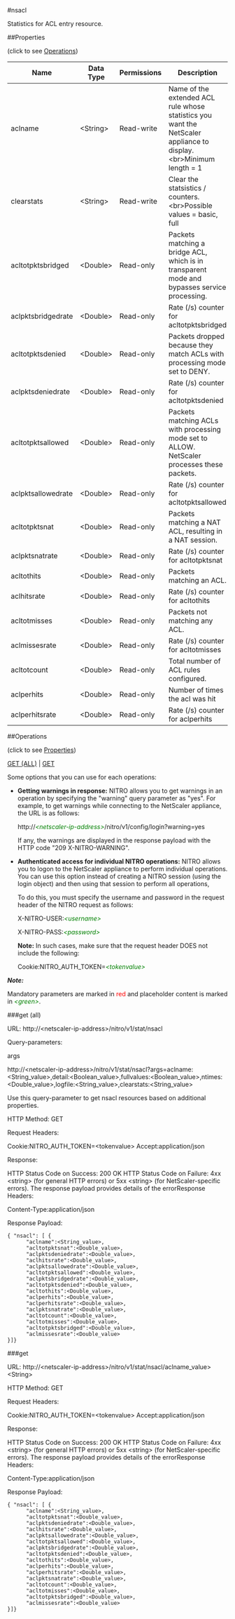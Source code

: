 #nsacl

Statistics for ACL entry resource.


##Properties 
<span>(click to see [Operations](#operations))</span>


<table><thead><tr><th>Name</th><th> Data Type</th><th> Permissions</th><th>Description</th></tr></thead><tbody><tr><td>aclname</td><td>&lt;String></td><td>Read-write</td><td>Name of the extended ACL rule whose statistics you want the NetScaler appliance to display.&lt;br>Minimum length = 1</td><tr><tr><td>clearstats</td><td>&lt;String></td><td>Read-write</td><td>Clear the statsistics / counters.&lt;br>Possible values = basic, full</td><tr><tr><td>acltotpktsbridged</td><td>&lt;Double></td><td>Read-only</td><td>Packets matching a bridge ACL, which is in transparent mode and bypasses service processing.</td><tr><tr><td>aclpktsbridgedrate</td><td>&lt;Double></td><td>Read-only</td><td>Rate (/s) counter for acltotpktsbridged</td><tr><tr><td>acltotpktsdenied</td><td>&lt;Double></td><td>Read-only</td><td>Packets dropped because they match ACLs with processing mode set to DENY.</td><tr><tr><td>aclpktsdeniedrate</td><td>&lt;Double></td><td>Read-only</td><td>Rate (/s) counter for acltotpktsdenied</td><tr><tr><td>acltotpktsallowed</td><td>&lt;Double></td><td>Read-only</td><td>Packets matching ACLs with processing mode set to ALLOW. NetScaler processes these packets.</td><tr><tr><td>aclpktsallowedrate</td><td>&lt;Double></td><td>Read-only</td><td>Rate (/s) counter for acltotpktsallowed</td><tr><tr><td>acltotpktsnat</td><td>&lt;Double></td><td>Read-only</td><td>Packets matching a NAT ACL, resulting in a NAT session.</td><tr><tr><td>aclpktsnatrate</td><td>&lt;Double></td><td>Read-only</td><td>Rate (/s) counter for acltotpktsnat</td><tr><tr><td>acltothits</td><td>&lt;Double></td><td>Read-only</td><td>Packets matching an ACL.</td><tr><tr><td>aclhitsrate</td><td>&lt;Double></td><td>Read-only</td><td>Rate (/s) counter for acltothits</td><tr><tr><td>acltotmisses</td><td>&lt;Double></td><td>Read-only</td><td>Packets not matching any ACL.</td><tr><tr><td>aclmissesrate</td><td>&lt;Double></td><td>Read-only</td><td>Rate (/s) counter for acltotmisses</td><tr><tr><td>acltotcount</td><td>&lt;Double></td><td>Read-only</td><td>Total number of ACL rules configured.</td><tr><tr><td>aclperhits</td><td>&lt;Double></td><td>Read-only</td><td>Number of times the acl was hit</td><tr><tr><td>aclperhitsrate</td><td>&lt;Double></td><td>Read-only</td><td>Rate (/s) counter for aclperhits</td><tr></tbody></table>
##Operations 
<span>(click to see [Properties](#properties))</span>


[GET (ALL)](#get-(all)) | [GET](#get)


Some options that you can use for each operations:
<ul><li><p><b>Getting warnings in response:</b> NITRO allows you to get warnings in an operation by specifying the "warning" query parameter as "yes". For example, to get warnings while connecting to the NetScaler appliance, the URL is as follows:</p><p>http://<span style="color:green;font-style:italic;">&lt;netscaler-ip-address&gt;</span>/nitro/v1/config/login?warning=yes</p><p>If any, the warnings are displayed in the response payload with the HTTP code "209 X-NITRO-WARNING".</p></li><li><p><b>Authenticated access for individual NITRO operations:</b> NITRO allows you to logon to the NetScaler appliance to perform individual operations. You can use this option instead of creating a NITRO session (using the login object) and then using that session to perform all operations,</p><p>To do this, you must specify the username and password in the request header of the NITRO request as follows:</p><p>X-NITRO-USER:<span style="color:green;font-style:italic;">&lt;username&gt;</span></p><p>X-NITRO-PASS:<span style="color:green;font-style:italic;">&lt;password&gt;</span></p><p><b>Note:</b> In such cases, make sure that the request header DOES not include the following:</p><p>Cookie:NITRO_AUTH_TOKEN=<span style="color:green;font-style:italic;">&lt;tokenvalue&gt;</span></p></li></ul>



***Note:*** 
Mandatory parameters are marked in <span style="color:#FF0000;">red</span> and placeholder content is marked in <span style="color:green;font-style:italic">&lt;green&gt;</span>.

###get (all)



URL: http://&lt;netscaler-ip-address&gt;/nitro/v1/stat/nsacl
Query-parameters:
args
http://&lt;netscaler-ip-address&gt;/nitro/v1/stat/nsacl?args=aclname:&lt;String_value&gt;,detail:&lt;Boolean_value&gt;,fullvalues:&lt;Boolean_value&gt;,ntimes:&lt;Double_value&gt;,logfile:&lt;String_value&gt;,clearstats:&lt;String_value&gt;
Use this query-parameter to get nsacl resources based on additional properties.



HTTP Method: GET
Request Headers:

Cookie:NITRO_AUTH_TOKEN=&lt;tokenvalue&gt;Accept:application/json

Response:
HTTP Status Code on Success: 200 OKHTTP Status Code on Failure: 4xx &lt;string&gt; (for general HTTP errors) or 5xx &lt;string&gt; (for NetScaler-specific errors). The response payload provides details of the errorResponse Headers:

Content-Type:application/json

Response Payload: ```{ "nsacl": [ {      "aclname":<String_value>,      "acltotpktsnat":<Double_value>,      "aclpktsdeniedrate":<Double_value>,      "aclhitsrate":<Double_value>,      "aclpktsallowedrate":<Double_value>,      "acltotpktsallowed":<Double_value>,      "aclpktsbridgedrate":<Double_value>,      "acltotpktsdenied":<Double_value>,      "acltothits":<Double_value>,      "aclperhits":<Double_value>,      "aclperhitsrate":<Double_value>,      "aclpktsnatrate":<Double_value>,      "acltotcount":<Double_value>,      "acltotmisses":<Double_value>,      "acltotpktsbridged":<Double_value>,      "aclmissesrate":<Double_value>}]}```



###get



URL: http://&lt;netscaler-ip-address&gt;/nitro/v1/stat/nsacl/aclname_value&gt;&lt;String&gt;
HTTP Method: GET
Request Headers:

Cookie:NITRO_AUTH_TOKEN=&lt;tokenvalue&gt;Accept:application/json

Response:
HTTP Status Code on Success: 200 OKHTTP Status Code on Failure: 4xx &lt;string&gt; (for general HTTP errors) or 5xx &lt;string&gt; (for NetScaler-specific errors). The response payload provides details of the errorResponse Headers:

Content-Type:application/json

Response Payload: ```{ "nsacl": [ {      "aclname":<String_value>,      "acltotpktsnat":<Double_value>,      "aclpktsdeniedrate":<Double_value>,      "aclhitsrate":<Double_value>,      "aclpktsallowedrate":<Double_value>,      "acltotpktsallowed":<Double_value>,      "aclpktsbridgedrate":<Double_value>,      "acltotpktsdenied":<Double_value>,      "acltothits":<Double_value>,      "aclperhits":<Double_value>,      "aclperhitsrate":<Double_value>,      "aclpktsnatrate":<Double_value>,      "acltotcount":<Double_value>,      "acltotmisses":<Double_value>,      "acltotpktsbridged":<Double_value>,      "aclmissesrate":<Double_value>}]}```



